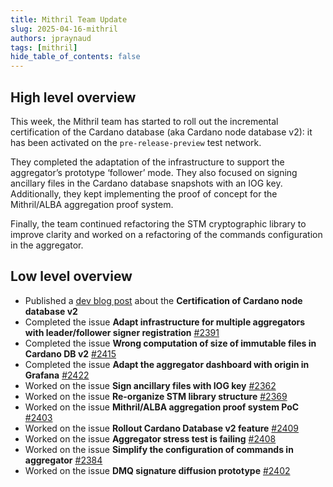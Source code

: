 ```yaml
---
title: Mithril Team Update
slug: 2025-04-16-mithril
authors: jpraynaud
tags: [mithril]
hide_table_of_contents: false
---
```


## High level overview

This week, the Mithril team has started to roll out the incremental certification of the Cardano database (aka Cardano node database v2): it has been activated on the `pre-release-preview` test network.

They completed the adaptation of the infrastructure to support the aggregator’s prototype ‘follower’ mode. They also focused on signing ancillary files in the Cardano database snapshots with an IOG key. Additionally, they kept implementing the proof of concept for the Mithril/ALBA aggregation proof system.

Finally, the team continued refactoring the STM cryptographic library to improve clarity and worked on a refactoring of the commands configuration in the aggregator.

## Low level overview

- Published a [dev blog post](https://mithril.network/doc/dev-blog/2025/04/14/cardano-node-database-v2-certification) about the **Certification of Cardano node database v2**
- Completed the issue **Adapt infrastructure for multiple aggregators with leader/follower signer registration** [#2391](https://github.com/input-output-hk/mithril/issues/2391)
- Completed the issue **Wrong computation of size of immutable files in Cardano DB v2** [#2415](https://github.com/input-output-hk/mithril/issues/2415)
- Completed the issue **Adapt the aggregator dashboard with origin in Grafana** [#2422](https://github.com/input-output-hk/mithril/issues/2422)
- Worked on the issue **Sign ancillary files with IOG key** [#2362](https://github.com/input-output-hk/mithril/issues/2362)
- Worked on the issue **Re-organize STM library structure** [#2369](https://github.com/input-output-hk/mithril/issues/2369)
- Worked on the issue **Mithril/ALBA aggregation proof system PoC** [#2403](https://github.com/input-output-hk/mithril/issues/2403)
- Worked on the issue **Rollout Cardano Database v2 feature** [#2409](https://github.com/input-output-hk/mithril/issues/2409)
- Worked on the issue **Aggregator stress test is failing** [#2408](https://github.com/input-output-hk/mithril/issues/2408)
- Worked on the issue **Simplify the configuration of commands in aggregator** [#2384](https://github.com/input-output-hk/mithril/issues/2384)
- Worked on the issue **DMQ signature diffusion prototype** [#2402](https://github.com/input-output-hk/mithril/issues/2402)
